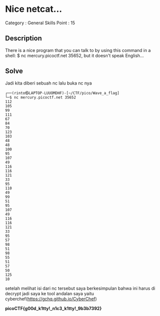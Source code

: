 # Nice netcat...

Category : General Skills 
Point : 15 



## Description

There is a nice program that you can talk to by using this command in a shell: $ nc mercury.picoctf.net 35652, but it doesn't speak English...

## Solve 

Jadi kita diberi sebuah nc lalu buka nc nya 

```console
┌──(rinto㉿LAPTOP-LUUOMDHF)-[~/CTF/pico/Wave_a_flag]
└─$ nc mercury.picoctf.net 35652
112 
105 
99 
111 
67 
84 
70 
123 
103 
48 
48 
100 
95 
107 
49 
116 
116 
121 
33 
95 
110 
49 
99 
51 
95 
107 
49 
116 
116 
121 
33 
95 
57 
98 
51 
98 
55 
51 
57 
50 
125 
10 
```

setelah melihat isi dari nc tersebut saya berkesimpulan bahwa ini harus di decrypt jadi saya ke tool andalan saya yaitu cyberchef(https://gchq.github.io/CyberChef)



**picoCTF{g00d_k1tty!_n1c3_k1tty!_9b3b7392}**
